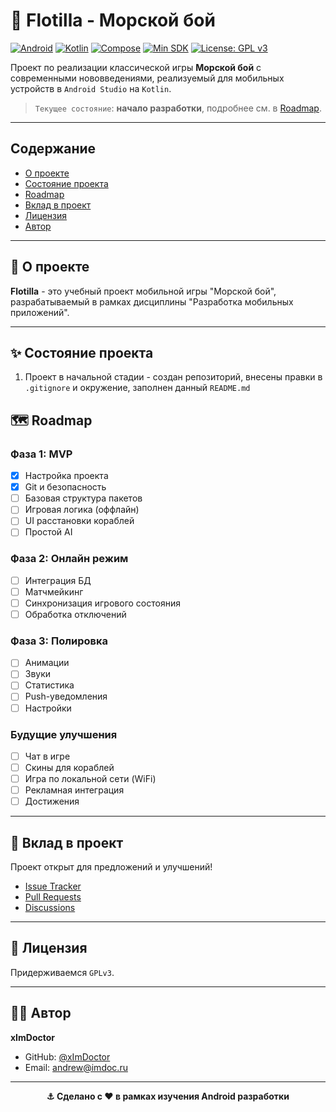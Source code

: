 # 🚢 Flotilla - Морской бой

[![Android](https://img.shields.io/badge/Platform-Android-green.svg)](https://developer.android.com)
[![Kotlin](https://img.shields.io/badge/Language-Kotlin-blue.svg)](https://kotlinlang.org)
[![Compose](https://img.shields.io/badge/UI-Jetpack%20Compose-4285F4.svg)](https://developer.android.com/jetpack/compose)
[![Min SDK](https://img.shields.io/badge/Min%20SDK-29-orange.svg)](https://developer.android.com/studio/releases/platforms)
[![License: GPL v3](https://img.shields.io/badge/License-GPLv3-blue.svg)](https://www.gnu.org/licenses/gpl-3.0)

Проект по реализации классической игры **Морской бой** с современными нововведениями, реализуемый для мобильных устройств в `Android Studio` на `Kotlin`.

> `Текущее состояние`: **начало разработки**, подробнее см. в [Roadmap](#roadmap).

---

## Содержание

- [О проекте](#-о-проекте)
- [Состояние проекта](#-состояние-проекта)
- [Roadmap](#%EF%B8%8F-roadmap)
- [Вклад в проект](#-вклад-в-проект)
- [Лицензия](#-лицензия)
- [Автор](#%E2%80%8D-автор)
  
---

## 🎯 О проекте

**Flotilla** - это учебный проект мобильной игры "Морской бой", разрабатываемый в рамках дисциплины "Разработка мобильных приложений".

---

## ✨ Состояние проекта
1. Проект в начальной стадии - создан репозиторий, внесены правки в `.gitignore` и окружение, заполнен данный `README.md`

## 🗺️ Roadmap

### Фаза 1: MVP
- [x] Настройка проекта
- [x] Git и безопасность
- [ ] Базовая структура пакетов
- [ ] Игровая логика (оффлайн)
- [ ] UI расстановки кораблей
- [ ] Простой AI

### Фаза 2: Онлайн режим
- [ ] Интеграция БД
- [ ] Матчмейкинг
- [ ] Синхронизация игрового состояния
- [ ] Обработка отключений

### Фаза 3: Полировка
- [ ] Анимации
- [ ] Звуки
- [ ] Статистика
- [ ] Push-уведомления
- [ ] Настройки

### Будущие улучшения
- [ ] Чат в игре
- [ ] Скины для кораблей
- [ ] Игра по локальной сети (WiFi)
- [ ] Рекламная интеграция
- [ ] Достижения

---

## 🤝 Вклад в проект

Проект открыт для предложений и улучшений!

- [Issue Tracker](https://github.com/xImDoctor/Flotilla/issues)
- [Pull Requests](https://github.com/xImDoctor/Flotilla/pulls)
- [Discussions](https://github.com/xImDoctor/Flotilla/discussions)

---

## 📄 Лицензия

Придерживаемся `GPLv3`.

---

## 👨‍💻 Автор

**xImDoctor**

- GitHub: [@xImDoctor](https://github.com/XImDoctor)
- Email: andrew@imdoc.ru

---

<div align="center">
  <strong>⚓ Сделано с ❤️ в рамках изучения Android разработки</strong>
</div>
